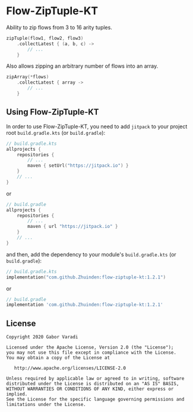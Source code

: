 # Flow-ZipTuple-KT

Ability to zip flows from 3 to 16 arity tuples.

``` kotlin
zipTuple(flow1, flow2, flow3)
    .collectLatest { (a, b, c) ->
        // ...
    }
```

Also allows zipping an arbitrary number of flows into an array.

``` kotlin
zipArray(*flows)
    .collectLatest { array ->
        // ...
    }
```

## Using Flow-ZipTuple-KT

In order to use Flow-ZipTuple-KT, you need to add `jitpack` to your project root `build.gradle.kts`
(or `build.gradle`):

``` kotlin
// build.gradle.kts
allprojects {
    repositories {
        // ...
        maven { setUrl("https://jitpack.io") }
    }
    // ...
}
```

or

``` groovy
// build.gradle
allprojects {
    repositories {
        // ...
        maven { url "https://jitpack.io" }
    }
    // ...
}
```

and then, add the dependency to your module's `build.gradle.kts` (or `build.gradle`):

``` kotlin
// build.gradle.kts
implementation("com.github.Zhuinden:flow-ziptuple-kt:1.2.1")
```

or

``` groovy
// build.gradle
implementation 'com.github.Zhuinden:flow-ziptuple-kt:1.2.1'
```

## License

    Copyright 2020 Gabor Varadi

    Licensed under the Apache License, Version 2.0 (the "License");
    you may not use this file except in compliance with the License.
    You may obtain a copy of the License at

       http://www.apache.org/licenses/LICENSE-2.0

    Unless required by applicable law or agreed to in writing, software
    distributed under the License is distributed on an "AS IS" BASIS,
    WITHOUT WARRANTIES OR CONDITIONS OF ANY KIND, either express or implied.
    See the License for the specific language governing permissions and
    limitations under the License.
